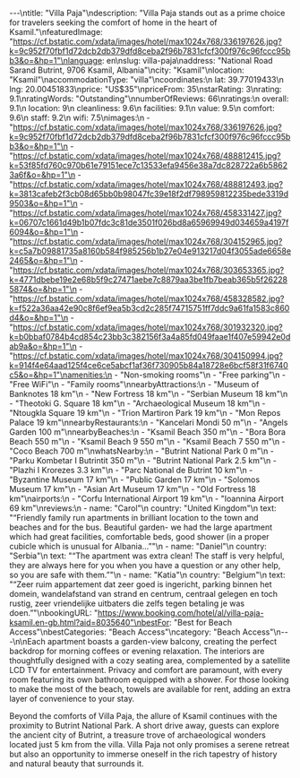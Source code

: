 ---\ntitle: "Villa Paja"\ndescription: "Villa Paja stands out as a prime choice for travelers seeking the comfort of home in the heart of Ksamil."\nfeaturedImage: "https://cf.bstatic.com/xdata/images/hotel/max1024x768/336197626.jpg?k=9c952f70fbf1d72dcb2db379dfd8ceba2f96b7831cfcf300f976c96fccc95bb3&o=&hp=1"\nlanguage: en\nslug: villa-paja\naddress: "National Road Sarand Butrint, 9706 Ksamil, Albania"\ncity: "Ksamil"\nlocation: "Ksamil"\naccommodationType: "villa"\ncoordinates:\n  lat: 39.77019433\n  lng: 20.00451833\nprice: "US$35"\npriceFrom: 35\nstarRating: 3\nrating: 9.1\nratingWords: "Outstanding"\nnumberOfReviews: 66\nratings:\n  overall: 9.1\n  location: 9\n  cleanliness: 9.6\n  facilities: 9.1\n  value: 9.5\n  comfort: 9.6\n  staff: 9.2\n  wifi: 7.5\nimages:\n  - "https://cf.bstatic.com/xdata/images/hotel/max1024x768/336197626.jpg?k=9c952f70fbf1d72dcb2db379dfd8ceba2f96b7831cfcf300f976c96fccc95bb3&o=&hp=1"\n  - "https://cf.bstatic.com/xdata/images/hotel/max1024x768/488812415.jpg?k=53f85fd760c970b61e79151ece7c13533efa9456e38a7dc828722a6b58623a6f&o=&hp=1"\n  - "https://cf.bstatic.com/xdata/images/hotel/max1024x768/488812493.jpg?k=3813cafeb2f3cb08d65bb0b98047fc39e18f2df798959812235bede3319d9503&o=&hp=1"\n  - "https://cf.bstatic.com/xdata/images/hotel/max1024x768/458331427.jpg?k=06707c1661d49b1b07fdc3c81de3501f026bd8a65969949d034659a4197f6094&o=&hp=1"\n  - "https://cf.bstatic.com/xdata/images/hotel/max1024x768/304152965.jpg?k=c5a7b09881735a8160b584f985256b1b27e04e913217d04f3055ade6658e2465&o=&hp=1"\n  - "https://cf.bstatic.com/xdata/images/hotel/max1024x768/303653365.jpg?k=4771dbebe19e2e68b5f9c27471aebe7c8879aa3be1fb7beab365b5f262285874&o=&hp=1"\n  - "https://cf.bstatic.com/xdata/images/hotel/max1024x768/458328582.jpg?k=f522a36aa42e90c8f6ef9ea5b3cd2c285f74715751ff7ddc9a61fa1583c860d4&o=&hp=1"\n  - "https://cf.bstatic.com/xdata/images/hotel/max1024x768/301932320.jpg?k=b0bbaf0784b4cd854c23bb3c382156f3a4a85fd049faae1f407e59942e0dab9a&o=&hp=1"\n  - "https://cf.bstatic.com/xdata/images/hotel/max1024x768/304150994.jpg?k=914f4e64aad125f4ce6ce5abcf1af36f730905b84a18728e6bcf58f31f6740c5&o=&hp=1"\namenities:\n  - "Non-smoking rooms"\n  - "Free parking"\n  - "Free WiFi"\n  - "Family rooms"\nnearbyAttractions:\n  - "Museum of Banknotes 18 km"\n  - "New Fortress 18 km"\n  - "Serbian Museum 18 km"\n  - "Theotoki G. Square 18 km"\n  - "Archaeological Museum 18 km"\n  - "Ntougkla Square 19 km"\n  - "Trion Martiron Park 19 km"\n  - "Mon Repos Palace 19 km"\nnearbyRestaurants:\n  - "Kancelari Mondi 50 m"\n  - "Angels Garden 100 m"\nnearbyBeaches:\n  - "Ksamil Beach 350 m"\n  - "Bora Bora Beach 550 m"\n  - "Ksamil Beach 9 550 m"\n  - "Ksamil Beach 7 550 m"\n  - "Coco Beach 700 m"\nwhatsNearby:\n  - "Butrint National Park 0 m"\n  - "Parku Kombetar I Butrintit 350 m"\n  - "Butrint National Park 2.5 km"\n  - "Plazhi I Krorezes 3.3 km"\n  - "Parc National de Butrint 10 km"\n  - "Byzantine Museum 17 km"\n  - "Public Garden 17 km"\n  - "Solomos Museum 17 km"\n  - "Asian Art Museum 17 km"\n  - "Old Fortress 18 km"\nairports:\n  - "Corfu International Airport 19 km"\n  - "Ioannina Airport 69 km"\nreviews:\n  - name: "Carol"\n    country: "United Kingdom"\n    text: "“Friendly family run apartments in brilliant location to the town and beaches and for the bus. Beautiful garden- we had the large apartment which had great facilities, comfortable beds, good shower (in a proper cubicle which is unusual for Albania...”"\n  - name: "Daniel"\n    country: "Serbia"\n    text: "“The apartment was extra clean! The staff is very helpful, they are always here for you when you have a question or any other help, so you are safe with them.”"\n  - name: "Katia"\n    country: "Belgium"\n    text: "“Zeer ruim appartement dat zeer goed is ingericht, parking binnen het domein, wandelafstand van strand en centrum, centraal gelegen en toch rustig, zeer vriendelijke uitbaters die zelfs tegen betaling je was doen.”"\nbookingURL: "https://www.booking.com/hotel/al/villa-paja-ksamil.en-gb.html?aid=8035640"\nbestFor: "Best for Beach Access"\nbestCategories: "Beach Access"\ncategory: "Beach Access"\n---\n\nEach apartment boasts a garden-view balcony, creating the perfect backdrop for morning coffees or evening relaxation. The interiors are thoughtfully designed with a cozy seating area, complemented by a satellite LCD TV for entertainment. Privacy and comfort are paramount, with every room featuring its own bathroom equipped with a shower. For those looking to make the most of the beach, towels are available for rent, adding an extra layer of convenience to your stay.

Beyond the comforts of Villa Paja, the allure of Ksamil continues with the proximity to Butrint National Park. A short drive away, guests can explore the ancient city of Butrint, a treasure trove of archaeological wonders located just 5 km from the villa. Villa Paja not only promises a serene retreat but also an opportunity to immerse oneself in the rich tapestry of history and natural beauty that surrounds it.